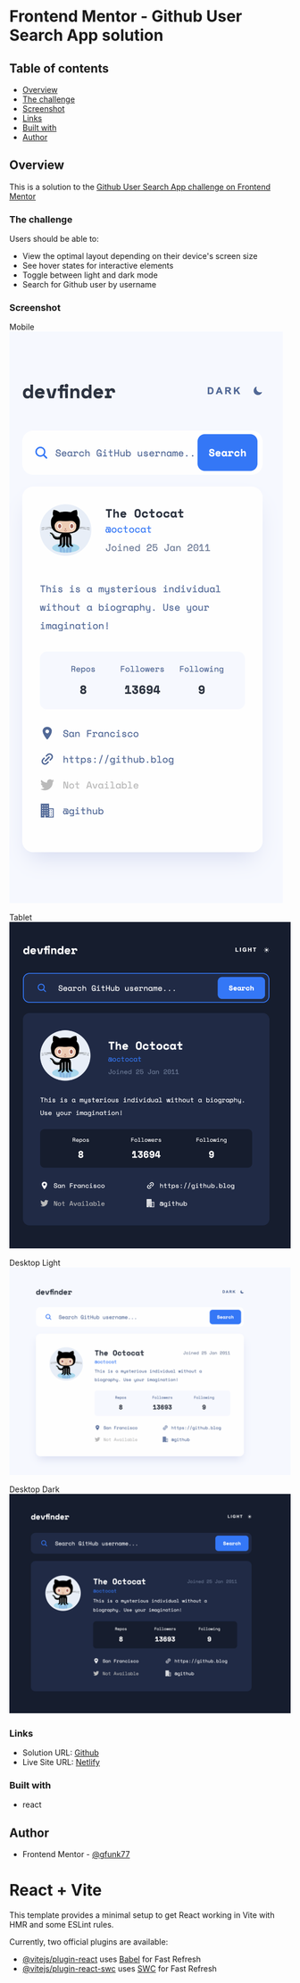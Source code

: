 # Frontend Mentor - Github User Search App solution

## Table of contents

- [Overview](#overview)
- [The challenge](#the-challenge)
- [Screenshot](#screenshot)
- [Links](#links)
- [Built with](#built-with)
- [Author](#author)

## Overview

This is a solution to the [Github User Search App challenge on Frontend Mentor](https://www.frontendmentor.io/challenges/github-user-search-app-Q09YOgaH6)

### The challenge

Users should be able to:

- View the optimal layout depending on their device's screen size
- See hover states for interactive elements
- Toggle between light and dark mode
- Search for Github user by username

### Screenshot

Mobile
![](./public/mobile.png)

Tablet
![](./public/tablet.png)

Desktop Light
![](./public/desktop-light.png)

Desktop Dark
![](./public/desktop-dark.png)

### Links

- Solution URL: [Github](https://github.com/gfunk77/tree/main/github-user-search)
- Live Site URL: [Netlify]($$$)

### Built with

- react

## Author

- Frontend Mentor - [@gfunk77](https://www.frontendmentor.io/profile/gfunk77)

# React + Vite

This template provides a minimal setup to get React working in Vite with HMR and some ESLint rules.

Currently, two official plugins are available:

- [@vitejs/plugin-react](https://github.com/vitejs/vite-plugin-react/blob/main/packages/plugin-react/README.md) uses [Babel](https://babeljs.io/) for Fast Refresh
- [@vitejs/plugin-react-swc](https://github.com/vitejs/vite-plugin-react-swc) uses [SWC](https://swc.rs/) for Fast Refresh
